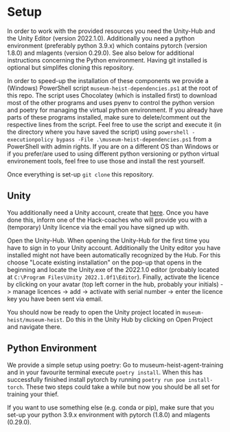 # Setup

In order to work with the provided resources you need the Unity-Hub and the Unity Editor (version 2022.1.0).
Additionally you need a python environment (preferably python 3.9.x) which contains pytorch (version 1.8.0) and mlagents (version 0.29.0).
See also below for additional instructions concerning the Python environment.
Having git installed is optional but simplifes cloning this repository.

In order to speed-up the installation of these components we provide a (Windows) PowerShell script `museum-heist-dependencies.ps1` at the root of this repo.
The script uses Chocolatey (which is installed first) to download most of the other programs and uses pyenv to control the python version and poetry for managing the virtual python environment.
If you already have parts of these programs installed, make sure to delete/comment out the respective lines from the script.
Feel free to use the script and execute it (in the directory where you have saved the script) using `powershell -executionpolicy bypass -File .\museum-heist-dependencies.ps1` from a PowerShell with admin rights.
If you are on a different OS than Windows or if you prefer/are used to using different python versioning or python virtual environement tools, feel free to use those and install the rest yourself.

Once everything is set-up `git clone` this repository.

## Unity

You additionally need a Unity account, create that [here](https://id.unity.com/en/).
Once you have done this, inform one of the Hack-coaches who will provide you with a (temporary) Unity licence via the email you have signed up with.

Open the Unity-Hub.
When opening the Unity-Hub for the first time you have to sign in to your Unity account. Additionally the Unity editor you have installed might not have been automatically recognized by the Hub.
For this choose "Locate existing installation" on the pop-up that opens in the beginning and locate the Unity.exe of the 2022.1.0 editor (probably located at `C:\Program Files\Unity 2022.1.0f1\Editor`).
Finally, activate the licence by clicking on your avatar (top left corner in the hub, probably your initials) -> manage licences -> add -> activate with serial number -> enter the licence key you have been sent via email.

You should now be ready to open the Unity project located in `museum-heist/museum-heist`.
Do this in the Unity Hub by clicking on Open Project and navigate there.

## Python Environment

We provide a simple setup using poetry:
Go to museum-heist-agent-training and in your favourite terminal execute `poetry install`.
When this has successfully finished install pytorch by running `poetry run poe install-torch`.
These two steps could take a while but now you should be all set for training your thief.

If you want to use something else (e.g. conda or pip), make sure that you set-up your python 3.9.x environment with pytorch (1.8.0) and mlagents (0.29.0).
